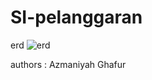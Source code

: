 # SI-pelanggaran

erd
![erd](https://github.com/azmaniyahghafur/SI-pelanggaran/assets/107292078/16083347-f9b9-4dae-9ac9-7fbd985705c9)


authors : Azmaniyah Ghafur
